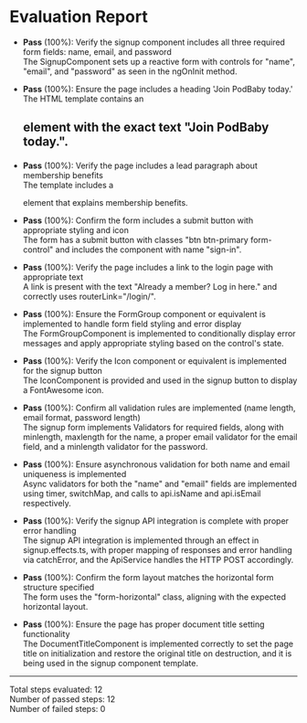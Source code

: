 # Evaluation Report

- **Pass** (100%): Verify the signup component includes all three required form fields: name, email, and password  
  The SignupComponent sets up a reactive form with controls for "name", "email", and "password" as seen in the ngOnInit method.

- **Pass** (100%): Ensure the page includes a heading 'Join PodBaby today.'  
  The HTML template contains an <h2> element with the exact text "Join PodBaby today.".

- **Pass** (100%): Verify the page includes a lead paragraph about membership benefits  
  The template includes a <p class="lead"> element that explains membership benefits.

- **Pass** (100%): Confirm the form includes a submit button with appropriate styling and icon  
  The form has a submit button with classes "btn btn-primary form-control" and includes the <app-icon> component with name "sign-in".

- **Pass** (100%): Verify the page includes a link to the login page with appropriate text  
  A link is present with the text "Already a member? Log in here." and correctly uses routerLink="/login/".

- **Pass** (100%): Ensure the FormGroup component or equivalent is implemented to handle form field styling and error display  
  The FormGroupComponent is implemented to conditionally display error messages and apply appropriate styling based on the control's state.

- **Pass** (100%): Verify the Icon component or equivalent is implemented for the signup button  
  The IconComponent is provided and used in the signup button to display a FontAwesome icon.

- **Pass** (100%): Confirm all validation rules are implemented (name length, email format, password length)  
  The signup form implements Validators for required fields, along with minlength, maxlength for the name, a proper email validator for the email field, and a minlength validator for the password.

- **Pass** (100%): Ensure asynchronous validation for both name and email uniqueness is implemented  
  Async validators for both the "name" and "email" fields are implemented using timer, switchMap, and calls to api.isName and api.isEmail respectively.

- **Pass** (100%): Verify the signup API integration is complete with proper error handling  
  The signup API integration is implemented through an effect in signup.effects.ts, with proper mapping of responses and error handling via catchError, and the ApiService handles the HTTP POST accordingly.

- **Pass** (100%): Confirm the form layout matches the horizontal form structure specified  
  The form uses the "form-horizontal" class, aligning with the expected horizontal layout.

- **Pass** (100%): Ensure the page has proper document title setting functionality  
  The DocumentTitleComponent is implemented correctly to set the page title on initialization and restore the original title on destruction, and it is being used in the signup component template.

---

Total steps evaluated: 12  
Number of passed steps: 12  
Number of failed steps: 0